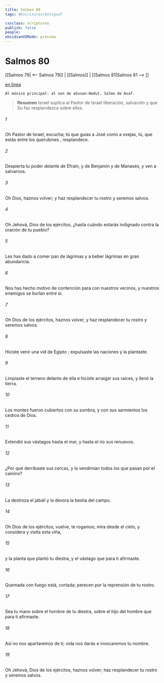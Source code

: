```yaml
---
title: Salmos 80
tags: #Escrituras\AntiguoT

cssclass: scriptures
publish: false
people:
obsidianUIMode: preview
---
```


# Salmos 80
[[Salmos 79| <-- Salmos 79]] | [[Salmos]] | [[Salmos 81|Salmos 81 --> ]]

[en línea](https://churchofjesuschrist.org/study/scriptures/ot/ps/80?lang=spa)

```
Al músico principal: al son de aSusan-Hedut. Salmo de Asaf.
```

> __Resumen__
Israel suplica al Pastor de Israel liberación, salvación y que Su faz resplandezca sobre ellos.

###### 1 
Oh 
Pastor
 de Israel, escucha;
tú que guías a José como a ovejas,
tú, que estás entre los 
querubines
, resplandece.

###### 2 
Despierta tu poder delante de Efraín, y de Benjamín y de Manasés,
y ven a salvarnos.

###### 3 
Oh Dios, 
haznos
 volver;
y haz resplandecer tu rostro y seremos salvos.

###### 4 
Oh Jehová, Dios de los ejércitos,
¿hasta cuándo estarás indignado contra la oración de tu pueblo?

###### 5 
Les has dado a comer pan de lágrimas
y a beber lágrimas en gran abundancia.

###### 6 
Nos has hecho motivo de 
contención
 para con nuestros vecinos,
y nuestros enemigos se burlan entre sí.

###### 7 
Oh Dios de los ejércitos, haznos volver,
y haz resplandecer tu rostro y seremos salvos.

###### 8 
Hiciste venir una 
vid
 de 
Egipto
;
expulsaste
 las naciones y la plantaste.

###### 9 
Limpiaste 
el terreno
 delante de ella
e hiciste arraigar sus raíces, y llenó la tierra.

###### 10 
Los montes fueron cubiertos con su sombra,
y con sus sarmientos los cedros de Dios.

###### 11 
Extendió sus vástagos hasta el mar,
y hasta el río sus renuevos.

###### 12 
¿Por qué derribaste sus cercas,
y la vendimian todos los que pasan por el camino?

###### 13 
La destroza el jabalí
y la devora la bestia del campo.

###### 14 
Oh Dios de los ejércitos, vuelve, te rogamos;
mira desde el cielo, y considera y visita esta viña,

###### 15 
y la planta que plantó tu diestra,
y el vástago que para ti afirmaste.

###### 16 
Quemada con fuego está, cortada;
perecen por la reprensión de tu rostro.

###### 17 
Sea tu mano sobre el hombre de tu diestra,
sobre el hijo del hombre que para ti afirmaste.

###### 18 
Así no nos apartaremos de ti;
vida nos darás e invocaremos tu nombre.

###### 19 
Oh Jehová, Dios de los ejércitos, haznos volver;
haz resplandecer tu rostro y seremos salvos.

